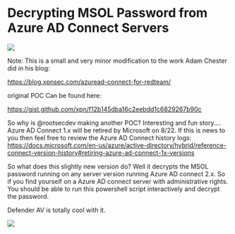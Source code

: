 # Decrypting MSOL Password from Azure AD Connect Servers

![](https://github.com/rootsecdev/Azure-Red-Team/blob/master/AzureADConnect/meme1.png)

Note: This is a small and very minor modification to the work Adam Chester did in his blog:

https://blog.xpnsec.com/azuread-connect-for-redteam/

original POC Can be found here:

https://gist.github.com/xpn/f12b145dba16c2eebdd1c6829267b90c


So why is @rootsecdev making another POC? Interesting and fun story.... Azure AD Connect 1.x will be retired by Microsoft on 8/22. If this is news to you then feel free to review the Azure AD Connect history logs: https://docs.microsoft.com/en-us/azure/active-directory/hybrid/reference-connect-version-history#retiring-azure-ad-connect-1x-versions


So what does this slightly new version do? Well it decrypts the MSOL password running on any server version running Azure AD connect 2.x. So if you find yourself on a Azure AD connect server with administrative rights. You should be able to run this powershell script interactively and decrypt the password. 

Defender AV is totally cool with it. 

![](https://github.com/rootsecdev/Azure-Red-Team/blob/master/AzureADConnect/ADConnectExploit1.png)

